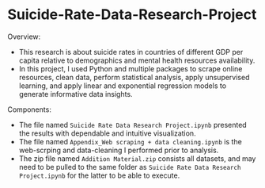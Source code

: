# Suicide-Rate-Data-Research-Project

Overview:
- This research is about suicide rates in countries of different GDP per capita relative to demographics and mental health resources availability.
- In this project, I used Python and multiple packages to scrape online resources, clean data, perform statistical analysis, apply unsupervised learning, and apply linear and exponential regression models to generate informative data insights.

Components:
- The file named `Suicide Rate Data Research Project.ipynb` presented the results with dependable and intuitive visualization.
- The file named `Appendix_Web scraping + data cleaning.ipynb` is the web-scrping and data-cleaning I performed prior to analysis.
- The zip file named `Addition Material.zip` consists all datasets, and may need to be pulled to the same folder as `Suicide Rate Data Research Project.ipynb` for the latter to be able to execute.
